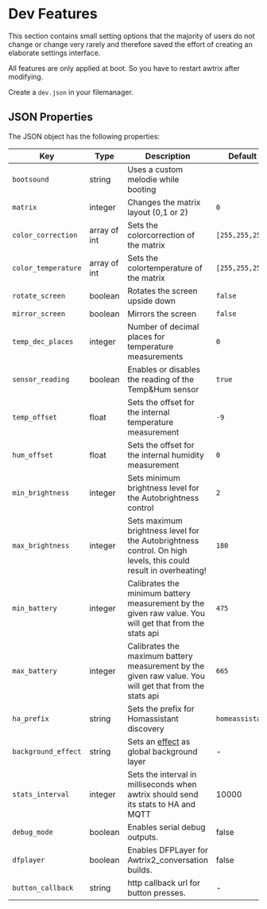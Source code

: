 # Dev Features

This section contains small setting options that the majority of users do not change or change very rarely and therefore saved the effort of creating an elaborate settings interface.

All features are only applied at boot. So you have to restart awtrix after modifying.   

Create a `dev.json` in your filemanager.

## JSON Properties

The JSON object has the following properties:

| Key | Type | Description | Default |
| --- | ---- | ----------- | ------- |
| `bootsound` | string | Uses a custom melodie while booting |  |
| `matrix` | integer | Changes the matrix layout (0,1 or 2) | `0` |
| `color_correction` | array of int | Sets the colorcorrection of the matrix | `[255,255,255]` |
| `color_temperature` | array of int | Sets the colortemperature of the matrix | `[255,255,255]` |
| `rotate_screen` | boolean | Rotates the screen upside down | `false` |
| `mirror_screen` | boolean | Mirrors the screen | `false` |
| `temp_dec_places` | integer | Number of decimal places for temperature measurements | `0` |
| `sensor_reading` | boolean | Enables or disables the reading of the Temp&Hum sensor | `true` |
| `temp_offset` | float | Sets the offset for the internal temperature measurement | `-9` |
| `hum_offset` | float | Sets the offset for the internal humidity measurement | `0` |
| `min_brightness` | integer | Sets minimum brightness level for the Autobrightness control | `2` |
| `max_brightness` | integer | Sets maximum brightness level for the Autobrightness control. On high levels, this could result in overheating! | `180` |
| `min_battery` | integer | Calibrates the minimum battery measurement by the given raw value. You will get that from the stats api | `475` |
| `max_battery` | integer | Calibrates the maximum battery measurement by the given raw value. You will get that from the stats api | `665` |
| `ha_prefix` | string | Sets the prefix for Homassistant discovery | `homeassistant` |
| `background_effect` | string | Sets an [effect](https://blueforcer.github.io/awtrix-light/#/effects) as global background layer | - |
| `stats_interval` | integer | Sets the interval in milliseconds when awtrix should send its stats to HA and MQTT | 10000 |
| `debug_mode` | boolean | Enables serial debug outputs. | false |
| `dfplayer` | boolean | Enables DFPLayer for Awtrix2_conversation builds. | false |
| `button_callback` | string | http callback url for button presses. | - |